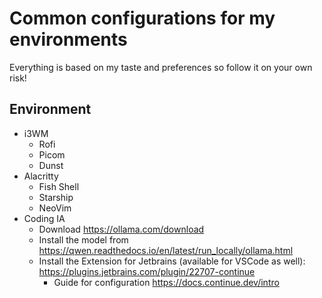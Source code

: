 # Common configurations for my environments

Everything is based on my taste and preferences so follow it on your own risk!  

## Environment
- i3WM
    - Rofi
    - Picom
    - Dunst
- Alacritty
    - Fish Shell
    - Starship
    - NeoVim
- Coding IA
    - Download https://ollama.com/download
    - Install the model from https://qwen.readthedocs.io/en/latest/run_locally/ollama.html
    - Install the Extension for Jetbrains (available for VSCode as well): https://plugins.jetbrains.com/plugin/22707-continue
        - Guide for configuration https://docs.continue.dev/intro
